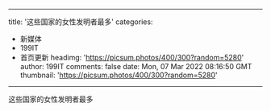 
---
title: '这些国家的女性发明者最多'
categories: 
 - 新媒体
 - 199IT
 - 首页更新
headimg: 'https://picsum.photos/400/300?random=5280'
author: 199IT
comments: false
date: Mon, 07 Mar 2022 08:16:50 GMT
thumbnail: 'https://picsum.photos/400/300?random=5280'
---

<div>   
这些国家的女性发明者最多  
</div>
            